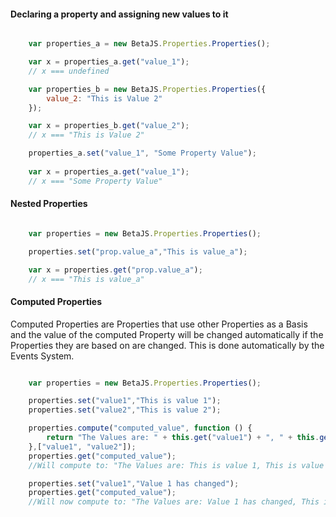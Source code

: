 
#### Declaring a property and assigning new values to it

```js

	var properties_a = new BetaJS.Properties.Properties();

	var x = properties_a.get("value_1");
	// x === undefined

	var properties_b = new BetaJS.Properties.Properties({
		value_2: "This is Value 2"
	});

	var x = properties_b.get("value_2");
	// x === "This is Value 2"

	properties_a.set("value_1", "Some Property Value");
	
	var x = properties_a.get("value_1");
	// x === "Some Property Value"

```

#### Nested Properties

```js

	var properties = new BetaJS.Properties.Properties();

	properties.set("prop.value_a","This is value_a");

	var x = properties.get("prop.value_a");
	// x === "This is value_a"

```


#### Computed Properties

Computed Properties are Properties that use other Properties as a Basis and the value
of the computed Property will be changed automatically if the Properties they are based on are changed.
This is done automatically by the Events System.

```js

	var properties = new BetaJS.Properties.Properties();

	properties.set("value1","This is value 1");
	properties.set("value2","This is value 2");

	properties.compute("computed_value", function () {
		return "The Values are: " + this.get("value1") + ", " + this.get("value2");
	},["value1", "value2"]);
	properties.get("computed_value");
	//Will compute to: "The Values are: This is value 1, This is value 2"

	properties.set("value1","Value 1 has changed");
	properties.get("computed_value");
	//Will now compute to: "The Values are: Value 1 has changed, This is value 2"

```